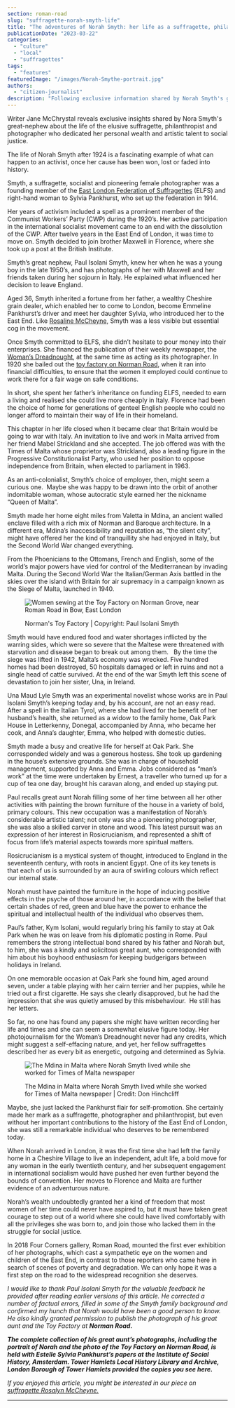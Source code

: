 ```yaml
---
section: roman-road
slug: "suffragette-norah-smyth-life"
title: "The adventures of Norah Smyth: her life as a suffragette, philanthropist and artist"
publicationDate: "2023-03-22"
categories: 
  - "culture"
  - "local"
  - "suffragettes"
tags: 
  - "features"
featuredImage: "/images/Norah-Smythe-portrait.jpg"
authors: 
  - "citizen-journalist"
description: "Following exclusive information shared by Norah Smyth's great nephew writer Jane McChyrstal reveals fascinating new insights into the adventurous life of the elusive suffragette, philanthropist and photographer who dedicated her personal wealth and artistic talent to social justice."
---
```


Writer Jane McChrystal reveals exclusive insights shared by Nora Smyth's great-nephew about the life of the elusive suffragette, philanthropist and photographer who dedicated her personal wealth and artistic talent to social justice.

The life of Norah Smyth after 1924 is a fascinating example of what can happen to an activist, once her cause has been won, lost or faded into history.

Smyth, a suffragette, socialist and pioneering female photographer was a founding member of the [East London Federation of Suffragettes](https://romanroadlondon.com/east-london-federation-suffragettes-established/) (ELFS) and right-hand woman to Sylvia Pankhurst, who set up the federation in 1914.

Her years of activism included a spell as a prominent member of the Communist Workers’ Party (CWP) during the 1920’s. Her active participation in the international socialist movement came to an end with the dissolution of the CWP. After twelve years in the East End of London, it was time to move on. Smyth decided to join brother Maxwell in Florence, where she took up a post at the British Institute.

Smyth’s great nephew, Paul Isolani Smyth, knew her when he was a young boy in the late 1950’s, and has photographs of her with Maxwell and her friends taken during her sojourn in Italy. He explained what influenced her decision to leave England.

Aged 36, Smyth inherited a fortune from her father, a wealthy Cheshire grain dealer, which enabled her to come to London, become Emmeline Pankhurst’s driver and meet her daughter Sylvia, who introduced her to the East End. Like [Rosaline McCheyne](https://romanroadlondon.com/rosaline-mcheyne-suffragette-history/), Smyth was a less visible but essential cog in the movement.

Once Smyth committed to ELFS, she didn’t hesitate to pour money into their enterprises. She financed the publication of their weekly newspaper, the [Woman’s Dreadnought](https://romanroadlondon.com/sylvia-pankhurst-womens-workers-dreadnought-newspaper-bow/), at the same time as acting as its photographer. In 1920 she bailed out the [toy factory on Norman Road](https://romanroadlondon.com/sylvia-pankhursts-east-london-toy-factory/), when it ran into financial difficulties, to ensure that the women it employed could continue to work there for a fair wage on safe conditions.

In short, she spent her father’s inheritance on funding ELFS, needed to earn a living and realised she could live more cheaply in Italy. Florence had been the choice of home for generations of genteel English people who could no longer afford to maintain their way of life in their homeland.

This chapter in her life closed when it became clear that Britain would be going to war with Italy. An invitation to live and work in Malta arrived from her friend Mabel Strickland and she accepted. The job offered was with the Times of Malta whose proprietor was Strickland, also a leading figure in the Progressive Constitutionalist Party, who used her position to oppose independence from Britain, when elected to parliament in 1963.

As an anti-colonialist, Smyth’s choice of employer, then, might seem a curious one.  Maybe she was happy to be drawn into the orbit of another indomitable woman, whose autocratic style earned her the nickname “Queen of Malta”.

Smyth made her home eight miles from Valetta in Mdina, an ancient walled enclave filled with a rich mix of Norman and Baroque architecture. In a different era, Mdina’s inaccessibility and reputation as, “the silent city”, might have offered her the kind of tranquillity she had enjoyed in Italy, but the Second World War changed everything.

From the Phoenicians to the Ottomans, French and English, some of the world’s major powers have vied for control of the Mediterranean by invading Malta. During the Second World War the Italian/German Axis battled in the skies over the island with Britain for air supremacy in a campaign known as the Siege of Malta, launched in 1940.

<figure>

![Women sewing at the Toy Factory on Norman Grove, near Roman Road in Bow, East London](/images/Women-Sewing-at-the-Toy-Factory-in-Norman-Road-1500x1000-1-1024x683.jpg)

<figcaption>

Norman's Toy Factory | Copyright: Paul Isolani Smyth

</figcaption>

</figure>

Smyth would have endured food and water shortages inflicted by the warring sides, which were so severe that the Maltese were threatened with starvation and disease began to break out among them.   By the time the siege was lifted in 1942, Malta’s economy was wrecked. Five hundred homes had been destroyed, 50 hospitals damaged or left in ruins and not a single head of cattle survived. At the end of the war Smyth left this scene of devastation to join her sister, Una, in Ireland.

Una Maud Lyle Smyth was an experimental novelist whose works are in Paul Isolani Smyth’s keeping today and, by his account, are not an easy read. After a spell in the Italian Tyrol, where she had lived for the benefit of her husband’s health, she returned as a widow to the family home, Oak Park House in Letterkenny, Donegal, accompanied by Anna, who became her cook, and Anna’s daughter, Emma, who helped with domestic duties.

Smyth made a busy and creative life for herself at Oak Park. She corresponded widely and was a generous hostess. She took up gardening in the house’s extensive grounds. She was in charge of household management, supported by Anna and Emma. Jobs considered as “man’s work” at the time were undertaken by Ernest, a traveller who turned up for a cup of tea one day, brought his caravan along, and ended up staying put.

Paul recalls great aunt Norah filling some of her time between all her other activities with painting the brown furniture of the house in a variety of bold, primary colours. This new occupation was a manifestation of Norah’s considerable artistic talent; not only was she a pioneering photographer, she was also a skilled carver in stone and wood. This latest pursuit was an expression of her interest in Rosicrucianism, and represented a shift of focus from life’s material aspects towards more spiritual matters.

Rosicrucianism is a mystical system of thought, introduced to England in the seventeenth century, with roots in ancient Egypt. One of its key tenets is that each of us is surrounded by an aura of swirling colours which reflect our internal state.

Norah must have painted the furniture in the hope of inducing positive effects in the psyche of those around her, in accordance with the belief that certain shades of red, green and blue have the power to enhance the spiritual and intellectual health of the individual who observes them.

Paul’s father, Kym Isolani, would regularly bring his family to stay at Oak Park when he was on leave from his diplomatic posting in Rome. Paul remembers the strong intellectual bond shared by his father and Norah but, to him, she was a kindly and solicitous great aunt, who corresponded with him about his boyhood enthusiasm for keeping budgerigars between holidays in Ireland.

On one memorable occasion at Oak Park she found him, aged around seven, under a table playing with her cairn terrier and her puppies, while he tried out a first cigarette. He says she clearly disapproved, but he had the impression that she was quietly amused by this misbehaviour.  He still has her letters.

So far, no one has found any papers she might have written recording her life and times and she can seem a somewhat elusive figure today. Her photojournalism for the Woman’s Dreadnought never had any credits, which might suggest a self-effacing nature, and yet, her fellow suffragettes described her as every bit as energetic, outgoing and determined as Sylvia.

<figure>

![The Mdina in Malta where Norah Smyth lived while she worked for Times of Malta newspaper](/images/Malta-Norah-Smyth-1024x683.jpg)

<figcaption>

The Mdina in Malta where Norah Smyth lived while she worked for Times of Malta newspaper | Credit: Don Hinchcliff

</figcaption>

</figure>

Maybe, she just lacked the Pankhurst flair for self-promotion. She certainly made her mark as a suffragette, photographer and philanthropist, but even without her important contributions to the history of the East End of London, she was still a remarkable individual who deserves to be remembered today.

When Norah arrived in London, it was the first time she had left the family home in a Cheshire Village to live an independent, adult life, a bold move for any woman in the early twentieth century, and her subsequent engagement in international socialism would have pushed her even further beyond the bounds of convention. Her moves to Florence and Malta are further evidence of an adventurous nature.

Norah’s wealth undoubtedly granted her a kind of freedom that most women of her time could never have aspired to, but it must have taken great courage to step out of a world where she could have lived comfortably with all the privileges she was born to, and join those who lacked them in the struggle for social justice.

In 2018 Four Corners gallery, Roman Road, mounted the first ever exhibition of her photographs, which cast a sympathetic eye on the women and children of the East End, in contrast to those reporters who came here in search of scenes of poverty and degradation. We can only hope it was a first step on the road to the widespread recognition she deserves.

_I would like to thank Paul Isolani Smyth for the valuable feedback he provided after reading earlier versions of this article. He corrected a number of factual errors, filled in some of the Smyth family background and confirmed my hunch that Norah would have been a good person to know.  He also kindly granted permission to publish the photograph of his great aunt and the Toy Factory at_ **_Norman Road._**

_**The complete collection of his great aunt’s photographs, including the portrait of Norah and the photo of the Toy Factory on Norman Road, is held with Estelle Sylvia Pankhurst’s papers at the Institute of Social History, Amsterdam. Tower Hamlets Local History Library and Archive, London Borough of Tower Hamlets provided the copies you see here.**_

_If you enjoyed this article, you might be interested in our piece on [suffragette Rosalyn McCheyne.](https://romanroadlondon.com/rosaline-mcheyne-suffragette-history/)_

* * *
